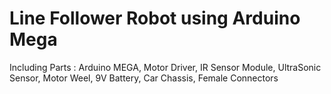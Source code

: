  
# Line Follower Robot using Arduino Mega

Including Parts : Arduino MEGA, Motor Driver, IR Sensor Module, UltraSonic Sensor, Motor Weel, 9V Battery, Car Chassis, Female Connectors

